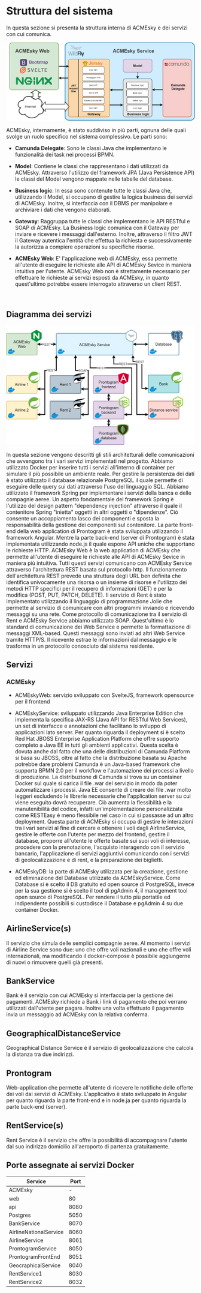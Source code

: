 # Struttura del sistema

In questa sezione si presenta la struttura interna di ACMEsky e dei servizi con cui comunica.

![struttura acmesky](struttura/structure1.png)

ACMEsky, internamente, è stato suddiviso in più parti, ognuna delle quali svolge un ruolo specifico nel sistema complessivo. Le parti sono:

- **Camunda Delegate**: Sono le classi Java che implementano le funzionalità dei task nei processi BPMN.

- **Model**: Contiene le classi che rappresentano i dati utilizzati da ACMEsky. Attraverso l'utilizzo del framework JPA (Java Persistence API) le classi del Model vengono mappate nelle tabelle del database.

- **Business logic**: In essa sono contenute tutte le classi Java che, utilizzando il Model, si occupano di gestire la logica business dei servizi di ACMEsky. Inoltre, si interfaccia con il DBMS per manipolare e archiviare i dati che vengono elaborati.

- **Gateway**: Raggruppa tutte le classi che implementano le API RESTful e SOAP di ACMEsky. La Business logic comunica con il Gateway per inviare e ricevere i messaggi dall'esterno. Inoltre, attraverso il filtro JWT il Gateway autentica l'entità che effettua la richiesta e successivamente la autorizza a compiere operazioni su specifiche risorse. 

- **ACMEsky Web**: E' l'applicazione web di ACMEsky, essa permette all'utente di eseguire le richieste alle API di ACMEsky Sevice in maniera intuitiva per l'utente. ACMEsky Web non è strettamente necessario per effettuare le richieste ai servizi esposti da ACMEsky, in quanto quest'ultimo potrebbe essere interrogato attraverso un client REST.

&nbsp;

## Diagramma dei servizi

![struttura totale](struttura/structure2.png)



In questa sezione vengono descritti gli stili architetturali delle comunicazioni che avvengono tra i vari servizi implementati nel progetto.
Abbiamo utilizzato Docker per inserire tutti i servizi all'interno di container per simulare il più possibile un ambiente reale.
Per gestire la persistenza dei dati è stato utilizzato il database relazionale PostgreSQL il quale permette di eseguire delle query sui dati attraverso l'uso del linguaggio SQL.
Abbiamo utilizzato il framework Spring per implementare i servizi della banca e delle compagnie aeree. Un aspetto fondamentale del framework Spring è l'utilizzo del design pattern "dependency injection" attraverso il quale il contenitore Spring "inietta" oggetti in altri oggetti o "dipendenze". Ciò consente un accoppiamento lasco dei componenti e sposta la responsabilità della gestione dei componenti sul contenitore.
La parte front-end della web application di Prontogram è stata sviluppata utilizzando il framework Angular. Mentre la parte back-end (server di Prontogram) è stata implementata utilizzando node.js il quale espone API uniche che supportano le richieste HTTP.
ACMEsky Web è la web application di ACMEsky che permette all'utente di eseguire le richieste alle API di ACMEsky Sevice in maniera più intuitiva.
Tutti questi servizi comunicano con ACMEsky Service attraverso l'architettura REST basata sul protocollo http. Il funzionamento dell'architettura REST prevede una struttura degli URL ben definita che identifica univocamente una risorsa o un insieme di risorse e l'utilizzo dei metodi HTTP specifici per il recupero di informazioni (GET) e per la modifica (POST, PUT, PATCH, DELETE).
Il servizio di Rent è stato implementato utilizzando il linguaggio di programmazione Jolie che permette al servizio di comunicare con altri programmi inviando e ricevendo messaggi su una rete.
Come protocollo di comunicazione tra il servizio di Rent e ACMEsky Service abbiamo utilizzato SOAP.
Quest'ultimo è lo standard di comunicazione dei Web Service e permette la formattazione di messaggi XML-based. Questi messaggi sono inviati ad altri Web Service tramite HTTP/S. Il ricevente estrae le informazioni dal messaggio e le trasforma in un protocollo conosciuto dal sistema residente.

## Servizi

### ACMEsky

- ACMEskyWeb: servizio sviluppato con SvelteJS, framework opensource per il frontend 

- ACMEskyService: sviluppato utilizzando Java Enterprise Edition che implementa la specifica JAX-RS (Java API for RESTful Web Services), un set di interfacce e annotazioni che facilitano lo sviluppo di applicazioni lato server. Per quanto riguarda il deployment si è scelto Red Hat JBOSS Enterprise Application Platform che offre supporto completo a Java EE in tutti gli ambienti applicativi. Questa scelta è dovuta anche dal fatto che una delle distribuzioni di Camunda Platform si basa su JBOSS, oltre al fatto che la distribuzione basata su Apache potrebbe dare problemi Camunda è un Java-based framework che supporta BPMN 2.0 per il workflow e l'automazione dei processi a livello di produzione. La distribuzione di Camunda si trova su un container Docker sul quale si carica il file .war del servizio in modo da poter automatizzare i processi. Java EE consente di creare dei file .war molto leggeri escludendo le librerie necessarie che l'application server su cui viene eseguito dovrà recuperare. Ciò aumenta la flessibilità e la manutenibilità del codice, infatti un'implementazione personalizzata come RESTEasy è meno flessibile nel caso in cui si passasse ad un altro deployment.
Questa parte di ACMEsky si occupa di gestire le interazioni tra i vari servizi al fine di cercare e ottenere i voli dagli AirlineService, gestire le offerte con l'utente per mezzo del frontend, gestire il database, proporre all'utente le offerte basate sui suoi voli di interesse, procedere con la prenotazione, l'acquisto interagendo con il servizio bancario, l'applicazione di servizi aggiuntivi comunicando con i servizi di geolocalizzazione e di rent, e la preparazione dei biglietti.

- ACMEskyDB: la parte di ACMEsky utilizzata per la creazione, gestione ed eliminazione del Database utilizzato da ACMEskyService. Come Database si è scelto il DB gratuito ed open source di PostgreSQL, invece per la sua gestione si è scelto il tool di pgAdmin 4, il management tool open source di PostgreSQL.
Per rendere il tutto più portatile ed indipendente possibili si custodisce il Database e pgAdmin 4 su due container Docker.

## AirlineService(s)

Il servizio che simula delle semplici compagnie aeree. Al momento i servizi di Airline Service sono due: uno che offre voli nazionali e uno che offre voli internazionali, ma modificando il docker-compose è possibile aggiungerne di nuovi o rimuovere quelli già presenti.


## BankService
Bank è il servizio con cui ACMEsky si interfaccia per la gestione dei pagamenti.
ACMEsky richiede a Bank i link di pagamento che poi verrano utilizzati dall'utente per pagare. Inoltre una volta effettuato il pagamento invia un messaggio ad ACMEsky con la relativa conferma.


## GeographicalDistanceService
Geographical Distance Service è il servizio di geolocalizzazione che calcola la distanza tra due indirizzi.

## Prontogram
Web-application che permette all'utente di ricevere le notifiche delle offerte dei voli dai servizi di ACMEsky. L'applicativo è stato sviluppato in Angular per quanto riguarda la parte front-end e in node.ja per quanto riguarda la parte back-end (server).

## RentService(s)
Rent Service è il servizio che offre la possibilità di accompagnare l'utente dal suo indirizzo domicilio all'aeroporto di partenza gratuitamente.

## Porte assegnate ai servizi Docker

| Service | Port |
| - | - |
| ACMEsky | - |
| web | 80 |
| api | 8080 |
| Postgres | 5050 |
| BankService | 8070 |
| AirlineNationalService | 8060 |
| AirlineService | 8061 |
| ProntogramService | 8050 |
| ProntogramFrontEnd | 8051 |
| GeocraphicalService | 8040 |
| RentService1 | 8030 |
| RentService2 | 8032 |

&nbsp;
<div class="page-break"></div>
